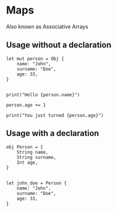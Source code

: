 # Maps

Also known as Associative Arrays


## Usage without a declaration

```thp
let mut person = Obj {
    name: "John",
    surname: "Doe",
    age: 33,
}


print("Hello {person.name}")

person.age += 1

print("You just turned {person.age}")
```


## Usage with a declaration

```thp
obj Person = {
    String name,
    String surname,
    Int age,
}


let john_doe = Person {
    name: "John",
    surname: "Doe",
    age: 33,
}
```




